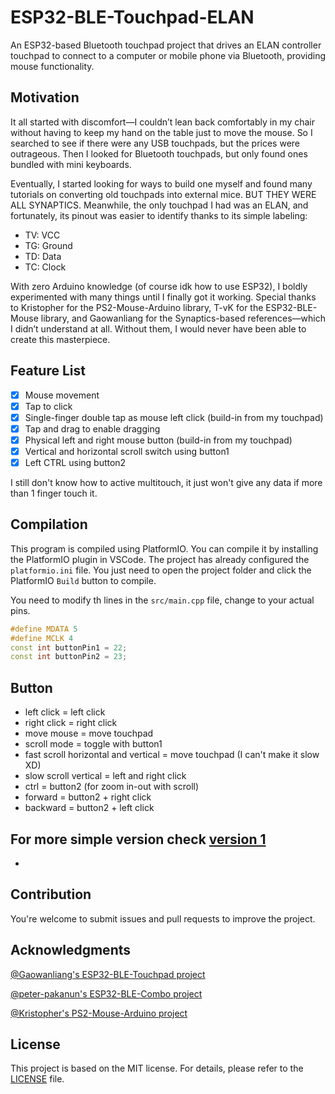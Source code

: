 # ESP32-BLE-Touchpad-ELAN

 An ESP32-based Bluetooth touchpad project that drives an ELAN controller touchpad to connect to a computer or mobile phone via Bluetooth, providing mouse functionality.

## Motivation

It all started with discomfort—I couldn’t lean back comfortably in my chair without having to keep my hand on the table just to move the mouse. So I searched to see if there were any USB touchpads, but the prices were outrageous. Then I looked for Bluetooth touchpads, but only found ones bundled with mini keyboards.

Eventually, I started looking for ways to build one myself and found many tutorials on converting old touchpads into external mice. BUT THEY WERE ALL SYNAPTICS. Meanwhile, the only touchpad I had was an ELAN, and fortunately, its pinout was easier to identify thanks to its simple labeling:
- TV: VCC
- TG: Ground
- TD: Data
- TC: Clock

With zero Arduino knowledge (of course idk how to use ESP32), I boldly experimented with many things until I finally got it working. Special thanks to Kristopher for the PS2-Mouse-Arduino library, T-vK for the ESP32-BLE-Mouse library, and Gaowanliang for the Synaptics-based references—which I didn’t understand at all. Without them, I would never have been able to create this masterpiece.


## Feature List

- [x] Mouse movement
- [x] Tap to click
- [x] Single-finger double tap as mouse left click (build-in from my touchpad)
- [x] Tap and drag to enable dragging
- [x] Physical left and right mouse button (build-in from my touchpad)
- [x] Vertical and horizontal scroll switch using button1
- [x] Left CTRL using button2

I still don't know how to active multitouch, it just won't give any data if more than 1 finger touch it.

## Compilation

This program is compiled using PlatformIO. You can compile it by installing the PlatformIO plugin in VSCode. The project has already configured the `platformio.ini` file. You just need to open the project folder and click the PlatformIO `Build` button to compile.

You need to modify th lines in the `src/main.cpp` file, change to your actual pins.

```cpp
#define MDATA 5
#define MCLK 4
const int buttonPin1 = 22;
const int buttonPin2 = 23;
```

## Button
- left click = left click
- right click = right click
- move mouse = move touchpad
- scroll mode = toggle with button1
- fast scroll horizontal and vertical = move touchpad (I can't make it slow XD)
- slow scroll vertical = left and right click
- ctrl = button2 (for zoom in-out with scroll)
- forward = button2 + right click
- backward = button2 + left click

## For more simple version check [version 1](https://github.com/eroge69/ESP32-BLE-Touchpad-ELAN/tree/1)

-

## Contribution

You're welcome to submit issues and pull requests to improve the project.

## Acknowledgments

[@Gaowanliang's ESP32-BLE-Touchpad project](https://github.com/gaowanliang/ESP32-BLE-Touchpad)

[@peter-pakanun's ESP32-BLE-Combo project](https://github.com/peter-pakanun/ESP32-BLE-Combo)

[@Kristopher's PS2-Mouse-Arduino project](https://github.com/kristopher/PS2-Mouse-Arduino)

## License

This project is based on the MIT license. For details, please refer to the [LICENSE](LICENSE) file.
